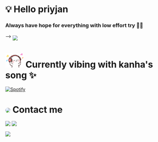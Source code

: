 <h1> 💡 Hello priyjan  </h1>

<h3 "center">Always have hope for everything with low effort try 👀🥀</h3>

<p align="center">
   
   
   
   
   
 -->    <img align="middle" src="https://te.legra.ph/file/366d4df0d67c138dcd729.png" />
   
   
   
   
   
<h1> <img src="https://raw.githubusercontent.com/AnonymousX1025/AnonymousX1025/master/resources/songs.gif" width="57px"> Currently vibing with kanha's song ✨ </h1>

[<img src="https://novatorem.visualbean.vercel.app/api/spotify" alt=" Spotify" width="75%" />](https://open.spotify.com/playlist/4iGUVI5dcgcHIaibZfZmPi?si=59104526eb3d4d89)
</p>

<h1> <img src="https://te.legra.ph/file/1f5f400d5a16ae3a89343.jpg" width="70px" style="border-radius: 50%"> Contact me  </h1>

[<img src="https://te.legra.ph/file/3f6810f790713b26fe826.jpg" width="60px">](https://t.me/Hopper08) [<img src="https://te.legra.ph/file/2a7a17fc66a8f5fe785c3.jpg" width="60px">](https://github.com/givemehope07)


<img src="https://user-images.githubusercontent.com/73097560/115834477-dbab4500-a447-11eb-908a-139a6edaec5c.gif">
